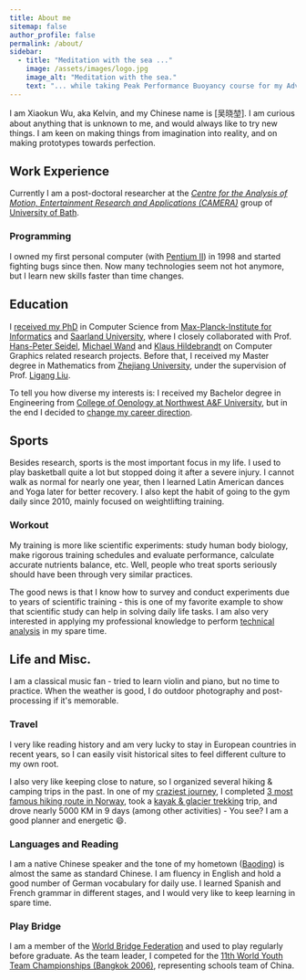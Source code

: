 ```yaml
---
title: About me
sitemap: false
author_profile: false
permalink: /about/
sidebar:
  - title: "Meditation with the sea ..."
    image: /assets/images/logo.jpg
    image_alt: "Meditation with the sea."
    text: "... while taking Peak Performance Buoyancy course for my Advanced Open Water Diver certification."
---
```

I am Xiaokun Wu, aka Kelvin, and my Chinese name is \[吴晓堃\].
I am curious about anything that is unknown to me, and would always like to try new things.
I am keen on making things from imagination into reality, and on making prototypes towards perfection.

## Work Experience
Currently I am a post-doctoral researcher at the [*Centre for the Analysis of Motion, Entertainment Research and Applications (CAMERA)*](https://www.camera.ac.uk/) group of [University of Bath](https://www.bath.ac.uk/).

### Programming
I owned my first personal computer (with [Pentium II](https://en.wikipedia.org/wiki/Pentium_II)) in 1998 and started fighting bugs since then.
Now many technologies seem not hot anymore, but I learn new skills faster than time changes.

## Education
I [received my PhD](/pages/about/phd-defended) in Computer Science from [Max-Planck-Institute for Informatics](https://www.mpi-inf.mpg.de/departments/computer-graphics/) and [Saarland University](https://www.uni-saarland.de/en/home.html), where I closely collaborated with Prof. [Hans-Peter Seidel](https://people.mpi-inf.mpg.de/~hpseidel/), [Michael Wand](http://www.staff.uni-mainz.de/wandm/) and [Klaus Hildebrandt](https://graphics.tudelft.nl/~klaus/) on Computer Graphics related research projects.
Before that, I received my Master degree in Mathematics from [Zhejiang University](http://www.zju.edu.cn/english/), under the supervision of Prof. [Ligang Liu](http://staff.ustc.edu.cn/~lgliu/).

To tell you how diverse my interests is: I received my Bachelor degree in Engineering from [College of Oenology at Northwest A&F University](http://wine.nwsuaf.edu.cn/), but in the end I decided to [change my career direction](/pages/about/why-not-wine).

## Sports
Besides research, sports is the most important focus in my life. I used to play basketball quite a lot but stopped doing it after a severe injury.
I cannot walk as normal for nearly one year, then I learned Latin American dances and Yoga later for better recovery.
I also kept the habit of going to the gym daily since 2010, mainly focused on weightlifting training.

### Workout
My training is more like scientific experiments: study human body biology, make rigorous training schedules and evaluate performance, calculate accurate nutrients balance, etc.
Well, people who treat sports seriously should have been through very similar practices.

The good news is that I know how to survey and conduct experiments due to years of scientific training - this is one of my favorite example to show that scientific study can help in solving daily life tasks.
I am also very interested in applying my professional knowledge to perform [technical analysis](/pages/about/clean_openpose.mp4) in my spare time.

## Life and Misc.
I am a classical music fan - tried to learn violin and piano, but no time to practice.
When the weather is good, I do outdoor photography and post-processing if it's memorable.

### Travel
I very like reading history and am very lucky to stay in European countries in recent years, so I can easily visit historical sites to feel different culture to my own root.

I also very like keeping close to nature, so I organized several hiking & camping trips in the past.
In one of my [craziest journey](https://drive.google.com/open?id=1PY-qpkwEc0V5hBueDGillzdWZcw&usp=sharing), I completed [3 most famous hiking route in Norway](/pages/about/norway_rocks.jpg), took a [kayak & glacier trekking](/pages/about/glacier_kayak.jpg) trip, and drove nearly 5000 KM in 9 days (among other activities) - You see? I am a good planner and energetic :smile:.

### Languages and Reading
I am a native Chinese speaker and the tone of my hometown ([Baoding](https://en.wikipedia.org/wiki/Baoding)) is almost the same as standard Chinese. I am fluency in English and hold a good number of German vocabulary for daily use.
I learned Spanish and French grammar in different stages, and I would very like to keep learning in spare time.

### Play Bridge
I am a member of the [World Bridge Federation](http://www.worldbridge.org/) and used to play regularly before graduate.
As the team leader, I competed for the [11th World Youth Team Championships (Bangkok 2006)](http://www.worldbridge.org/people/person/?x?qryid=24297), representing schools team of China.
